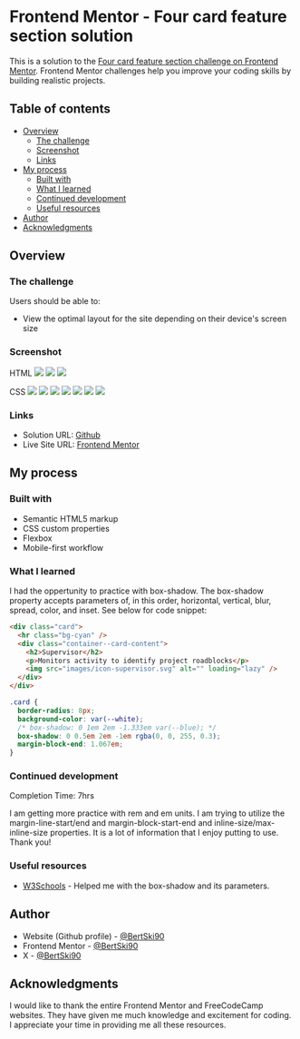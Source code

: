 # Frontend Mentor - Four card feature section solution

This is a solution to the [Four card feature section challenge on Frontend Mentor](https://www.frontendmentor.io/challenges/four-card-feature-section-weK1eFYK). Frontend Mentor challenges help you improve your coding skills by building realistic projects.

## Table of contents

- [Overview](#overview)
  - [The challenge](#the-challenge)
  - [Screenshot](#screenshot)
  - [Links](#links)
- [My process](#my-process)
  - [Built with](#built-with)
  - [What I learned](#what-i-learned)
  - [Continued development](#continued-development)
  - [Useful resources](#useful-resources)
- [Author](#author)
- [Acknowledgments](#acknowledgments)

## Overview

### The challenge

Users should be able to:

- View the optimal layout for the site depending on their device's screen size

### Screenshot

HTML
![](screenshots/html/screenshot-four-card-feature-section-html-1.png)
![](screenshots/html/screenshot-four-card-feature-section-html-2.png)
![](screenshots/html/screenshot-four-card-feature-section-html-3.png)

CSS
![](screenshots/css/screenshot-four-card-feature-section-css-1.png)
![](screenshots/css/screenshot-four-card-feature-section-css-2.png)
![](screenshots/css/screenshot-four-card-feature-section-css-3.png)
![](screenshots/css/screenshot-four-card-feature-section-css-4.png)
![](screenshots/css/screenshot-four-card-feature-section-css-5.png)
![](screenshots/css/screenshot-four-card-feature-section-css-6.png)
![](screenshots/css/screenshot-four-card-feature-section-css-7.png)

### Links

- Solution URL: [Github](https://github.com/BertSki90/four-card-feature-section-project)
- Live Site URL: [Frontend Mentor](https://www.frontendmentor.io/profile/BertSki90)

## My process

### Built with

- Semantic HTML5 markup
- CSS custom properties
- Flexbox
- Mobile-first workflow

### What I learned

I had the oppertunity to practice with box-shadow. The box-shadow property accepts parameters of, in this order, horizontal, vertical, blur, spread, color, and inset. See below for code snippet:

```html
<div class="card">
  <hr class="bg-cyan" />
  <div class="container--card-content">
    <h2>Supervisor</h2>
    <p>Monitors activity to identify project roadblocks</p>
    <img src="images/icon-supervisor.svg" alt="" loading="lazy" />
  </div>
</div>
```

```css
.card {
  border-radius: 8px;
  background-color: var(--white);
  /* box-shadow: 0 1em 2em -1.333em var(--blue); */
  box-shadow: 0 0.5em 2em -1em rgba(0, 0, 255, 0.3);
  margin-block-end: 1.067em;
}
```

### Continued development

Completion Time: 7hrs

I am getting more practice with rem and em units. I am trying to utilize the margin-line-start/end and margin-block-start-end and inline-size/max-inline-size properties. It is a lot of information that I enjoy putting to use. Thank you!

### Useful resources

- [W3Schools](https://www.w3schools.com/css/css3_shadows_box.asp) - Helped me with the box-shadow and its parameters.

## Author

- Website (Github profile) - [@BertSki90](https://github.com/BertSki90)
- Frontend Mentor - [@BertSki90](https://www.frontendmentor.io/profile/BertSki90)
- X - [@BertSki90](https://x.com/BertSki90)

## Acknowledgments

I would like to thank the entire Frontend Mentor and FreeCodeCamp websites. They have given me much knowledge and excitement for coding. I appreciate your time in providing me all these resources.
